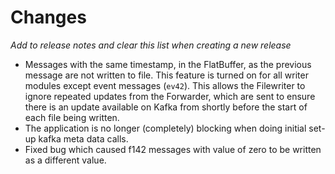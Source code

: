 # Changes

*Add to release notes and clear this list when creating a new release*

- Messages with the same timestamp, in the FlatBuffer, as the previous message are not written to file.
This feature is turned on for all writer modules except event messages (`ev42`). This allows the Filewriter
to ignore repeated updates from the Forwarder, which are sent to ensure there is an update available on Kafka
from shortly before the start of each file being written.
- The application is no longer (completely) blocking when doing initial set-up kafka meta data calls.
- Fixed bug which caused f142 messages with value of zero to be written as a different value.
